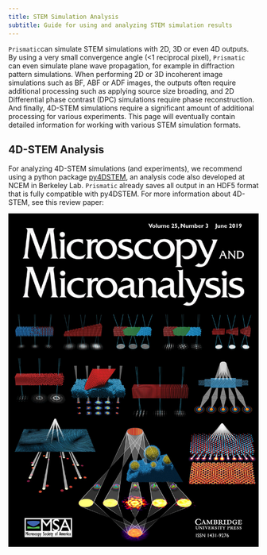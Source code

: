 ```yaml
---
title: STEM Simulation Analysis
subtitle: Guide for using and analyzing STEM simulation results
---
```


`Prismatic`can simulate STEM simulations with 2D, 3D or even 4D outputs. By using a very small convergence angle (<1 reciprocal pixel), `Prismatic` can even simulate plane wave propagation, for example in diffraction pattern simulations. When performing 2D or 3D incoherent image simulations such as BF, ABF or ADF images, the outputs often require additional processing such as applying source size broading, and 2D Differential phase contrast (DPC) simulations require phase reconstruction. And finally, 4D-STEM simulations require a significant amount of additional processing for various experiments.  This page will eventually contain detailed information for working with various STEM simulation formats.



## 4D-STEM Analysis

For analyzing 4D-STEM simulations (and experiments), we recommend using a python package [py4DSTEM](https://github.com/py4dstem/py4DSTEM), an analysis code also developed at NCEM in Berkeley Lab. `Prismatic` already saves all output in an HDF5 format that is fully compatible with py4DSTEM. For more information about 4D-STEM, see this review paper:



[<img src="/img/STEMinfo/4DSTEM_review_cover.jpg">](https://www.cambridge.org/core/journals/microscopy-and-microanalysis/article/fourdimensional-scanning-transmission-electron-microscopy-4dstem-from-scanning-nanodiffraction-to-ptychography-and-beyond/A7E922A2C5BFD7FD3F208C537B872B7A#fndtn-information)





